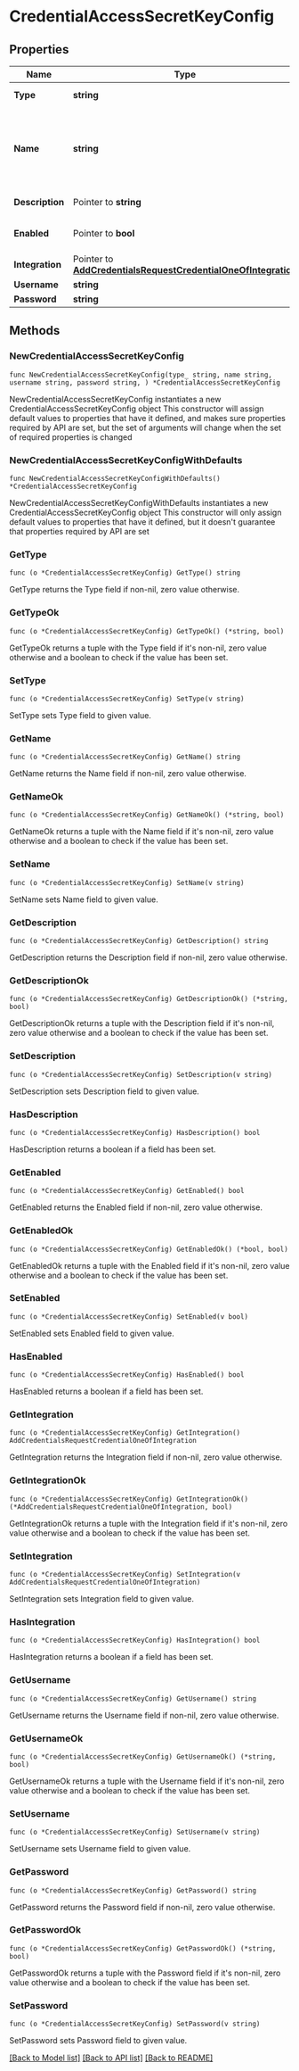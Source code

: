 # CredentialAccessSecretKeyConfig

## Properties

Name | Type | Description | Notes
------------ | ------------- | ------------- | -------------
**Type** | **string** | Credential Type Code | 
**Name** | **string** | A unique name scoped to your account for the credential | 
**Description** | Pointer to **string** | Optional Description | [optional] 
**Enabled** | Pointer to **bool** | Credential enabled | [optional] [default to true]
**Integration** | Pointer to [**AddCredentialsRequestCredentialOneOfIntegration**](AddCredentialsRequestCredentialOneOfIntegration.md) |  | [optional] 
**Username** | **string** | Access Key | 
**Password** | **string** | Secret Key | 

## Methods

### NewCredentialAccessSecretKeyConfig

`func NewCredentialAccessSecretKeyConfig(type_ string, name string, username string, password string, ) *CredentialAccessSecretKeyConfig`

NewCredentialAccessSecretKeyConfig instantiates a new CredentialAccessSecretKeyConfig object
This constructor will assign default values to properties that have it defined,
and makes sure properties required by API are set, but the set of arguments
will change when the set of required properties is changed

### NewCredentialAccessSecretKeyConfigWithDefaults

`func NewCredentialAccessSecretKeyConfigWithDefaults() *CredentialAccessSecretKeyConfig`

NewCredentialAccessSecretKeyConfigWithDefaults instantiates a new CredentialAccessSecretKeyConfig object
This constructor will only assign default values to properties that have it defined,
but it doesn't guarantee that properties required by API are set

### GetType

`func (o *CredentialAccessSecretKeyConfig) GetType() string`

GetType returns the Type field if non-nil, zero value otherwise.

### GetTypeOk

`func (o *CredentialAccessSecretKeyConfig) GetTypeOk() (*string, bool)`

GetTypeOk returns a tuple with the Type field if it's non-nil, zero value otherwise
and a boolean to check if the value has been set.

### SetType

`func (o *CredentialAccessSecretKeyConfig) SetType(v string)`

SetType sets Type field to given value.


### GetName

`func (o *CredentialAccessSecretKeyConfig) GetName() string`

GetName returns the Name field if non-nil, zero value otherwise.

### GetNameOk

`func (o *CredentialAccessSecretKeyConfig) GetNameOk() (*string, bool)`

GetNameOk returns a tuple with the Name field if it's non-nil, zero value otherwise
and a boolean to check if the value has been set.

### SetName

`func (o *CredentialAccessSecretKeyConfig) SetName(v string)`

SetName sets Name field to given value.


### GetDescription

`func (o *CredentialAccessSecretKeyConfig) GetDescription() string`

GetDescription returns the Description field if non-nil, zero value otherwise.

### GetDescriptionOk

`func (o *CredentialAccessSecretKeyConfig) GetDescriptionOk() (*string, bool)`

GetDescriptionOk returns a tuple with the Description field if it's non-nil, zero value otherwise
and a boolean to check if the value has been set.

### SetDescription

`func (o *CredentialAccessSecretKeyConfig) SetDescription(v string)`

SetDescription sets Description field to given value.

### HasDescription

`func (o *CredentialAccessSecretKeyConfig) HasDescription() bool`

HasDescription returns a boolean if a field has been set.

### GetEnabled

`func (o *CredentialAccessSecretKeyConfig) GetEnabled() bool`

GetEnabled returns the Enabled field if non-nil, zero value otherwise.

### GetEnabledOk

`func (o *CredentialAccessSecretKeyConfig) GetEnabledOk() (*bool, bool)`

GetEnabledOk returns a tuple with the Enabled field if it's non-nil, zero value otherwise
and a boolean to check if the value has been set.

### SetEnabled

`func (o *CredentialAccessSecretKeyConfig) SetEnabled(v bool)`

SetEnabled sets Enabled field to given value.

### HasEnabled

`func (o *CredentialAccessSecretKeyConfig) HasEnabled() bool`

HasEnabled returns a boolean if a field has been set.

### GetIntegration

`func (o *CredentialAccessSecretKeyConfig) GetIntegration() AddCredentialsRequestCredentialOneOfIntegration`

GetIntegration returns the Integration field if non-nil, zero value otherwise.

### GetIntegrationOk

`func (o *CredentialAccessSecretKeyConfig) GetIntegrationOk() (*AddCredentialsRequestCredentialOneOfIntegration, bool)`

GetIntegrationOk returns a tuple with the Integration field if it's non-nil, zero value otherwise
and a boolean to check if the value has been set.

### SetIntegration

`func (o *CredentialAccessSecretKeyConfig) SetIntegration(v AddCredentialsRequestCredentialOneOfIntegration)`

SetIntegration sets Integration field to given value.

### HasIntegration

`func (o *CredentialAccessSecretKeyConfig) HasIntegration() bool`

HasIntegration returns a boolean if a field has been set.

### GetUsername

`func (o *CredentialAccessSecretKeyConfig) GetUsername() string`

GetUsername returns the Username field if non-nil, zero value otherwise.

### GetUsernameOk

`func (o *CredentialAccessSecretKeyConfig) GetUsernameOk() (*string, bool)`

GetUsernameOk returns a tuple with the Username field if it's non-nil, zero value otherwise
and a boolean to check if the value has been set.

### SetUsername

`func (o *CredentialAccessSecretKeyConfig) SetUsername(v string)`

SetUsername sets Username field to given value.


### GetPassword

`func (o *CredentialAccessSecretKeyConfig) GetPassword() string`

GetPassword returns the Password field if non-nil, zero value otherwise.

### GetPasswordOk

`func (o *CredentialAccessSecretKeyConfig) GetPasswordOk() (*string, bool)`

GetPasswordOk returns a tuple with the Password field if it's non-nil, zero value otherwise
and a boolean to check if the value has been set.

### SetPassword

`func (o *CredentialAccessSecretKeyConfig) SetPassword(v string)`

SetPassword sets Password field to given value.



[[Back to Model list]](../README.md#documentation-for-models) [[Back to API list]](../README.md#documentation-for-api-endpoints) [[Back to README]](../README.md)



